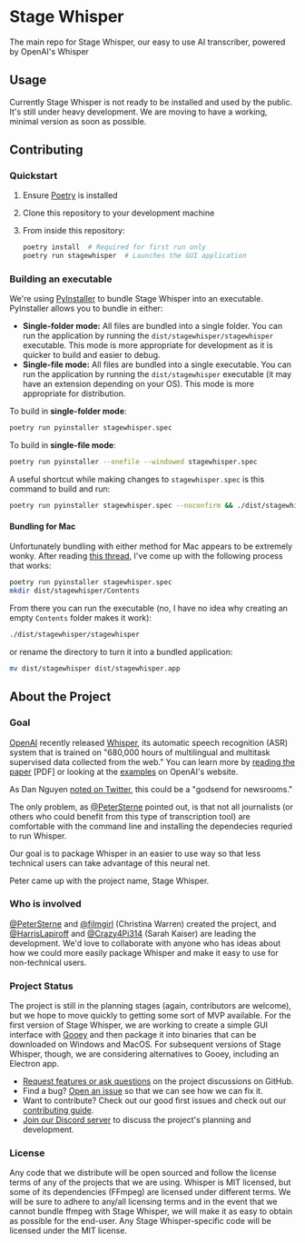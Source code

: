 # Stage Whisper
The main repo for Stage Whisper, our easy to use AI transcriber, powered by OpenAI's Whisper

## Usage

Currently Stage Whisper is not ready to be installed and used by the public. It's still under heavy development. We are moving to have a working, minimal version as soon as possible.

## Contributing

### Quickstart

1. Ensure [Poetry](https://python-poetry.org/) is installed
2. Clone this repository to your development machine
3. From inside this repository:

   ```sh
   poetry install  # Required for first run only
   poetry run stagewhisper  # Launches the GUI application
   ```

### Building an executable

We're using [PyInstaller](https://pyinstaller.org/en/stable/index.html) to bundle Stage Whisper into an executable. PyInstaller allows you to bundle in either:

* **Single-folder mode:** All files are bundled into a single folder. You can run the application by running the `dist/stagewhisper/stagewhisper` executable. This mode is more appropriate for development as it is quicker to build and easier to debug.
* **Single-file mode:** All files are bundled into a single executable. You can run the application by running the `dist/stagewhisper` executable (it may have an extension depending on your OS). This mode is more appropriate for distribution.

To build in **single-folder mode**:

```sh
poetry run pyinstaller stagewhisper.spec
```

To build in **single-file mode**:

```sh
poetry run pyinstaller --onefile --windowed stagewhisper.spec
```

A useful shortcut while making changes to `stagewhisper.spec` is this command to build and run:

```sh
poetry run pyinstaller stagewhisper.spec --noconfirm && ./dist/stagewhisper/stagewhisper
```

#### Bundling for Mac

Unfortunately bundling with either method for Mac appears to be extremely wonky. After reading [this thread](https://github.com/chriskiehl/Gooey/issues/259), I've come up with the following process that works:

```sh
poetry run pyinstaller stagewhisper.spec
mkdir dist/stagewhisper/Contents
```

From there you can run the executable (no, I have no idea why creating an empty `Contents` folder makes it work):

```sh
./dist/stagewhisper/stagewhisper
```

or rename the directory to turn it into a bundled application:

```sh
mv dist/stagewhisper dist/stagewhisper.app
```

## About the Project

### Goal

[OpenAI](https://openai.com/blog/whisper/) recently released [Whisper](https://github.com/openai/whisper), its automatic speech recognition (ASR) system that is trained on "680,000 hours of multilingual and multitask supervised data collected from the web." You can learn more by [reading the paper](https://cdn.openai.com/papers/whisper.pdf) [PDF] or looking at the [examples](https://openai.com/blog/whisper/) on OpenAI's website.

As Dan Nguyen [noted on Twitter](https://twitter.com/dancow/status/1572749731704573957), this could be a "godsend for newsrooms."

The only problem, as [@PeterSterne](https://github.com/petersterne) pointed out, is that not all journalists (or others who could benefit from this type of transcription tool) are comfortable with the command line and installing the dependecies requried to run Whisper.

Our goal is to package Whisper in an easier to use way so that less technical users can take advantage of this neural net.

Peter came up with the project name, Stage Whisper.

### Who is involved

[@PeterSterne](https://github.com/petersterne) and [@filmgirl](https://github.com/filmgirl) (Christina Warren) created the project, and [@HarrisLapiroff](https://github.com/harrislapiroff) and [@Crazy4Pi314](https://github.com/crazy4pi314) (Sarah Kaiser) are leading the development. We'd love to collaborate with anyone who has ideas about how we could more easily package Whisper and make it easy to use for non-technical users.

### Project Status

The project is still in the planning stages (again, contributors are welcome), but we hope to move quickly to getting some sort of MVP available. For the first version of Stage Whisper, we are working to create a simple GUI interface with [Gooey](https://github.com/chriskiehl/Gooey/) and then package it into binaries that can be downloaded on Windows and MacOS. For subsequent versions of Stage Whisper, though, we are considering alternatives to Gooey, including an Electron app.     

- [Request features or ask questions](https://github.com/Stage-Whisper/Stage-Whisper/discussions) on the project discussions on GitHub.
- Find a bug? [Open an issue](https://github.com/Stage-Whisper/Stage-Whisper/issues/choose) so that we can see how we can fix it.
- Want to contribute? Check out our good first issues and check out our [contributing guide](https://github.com/Stage-Whisper/Stage-Whisper/contribute).
- [Join our Discord server](https://discord.gg/rcKtzTsA) to discuss the project's planning and development.

### License

Any code that we distribute will be open sourced and follow the license terms of any of the projects that we are using. Whisper is MIT licensed, but some of its dependencies (FFmpeg) are licensed under different terms. We will be sure to adhere to any/all licensing terms and in the event that we cannot bundle ffmpeg with Stage Whisper, we will make it as easy to obtain as possible for the end-user. Any Stage Whisper-specific code will be licensed under the MIT license.
